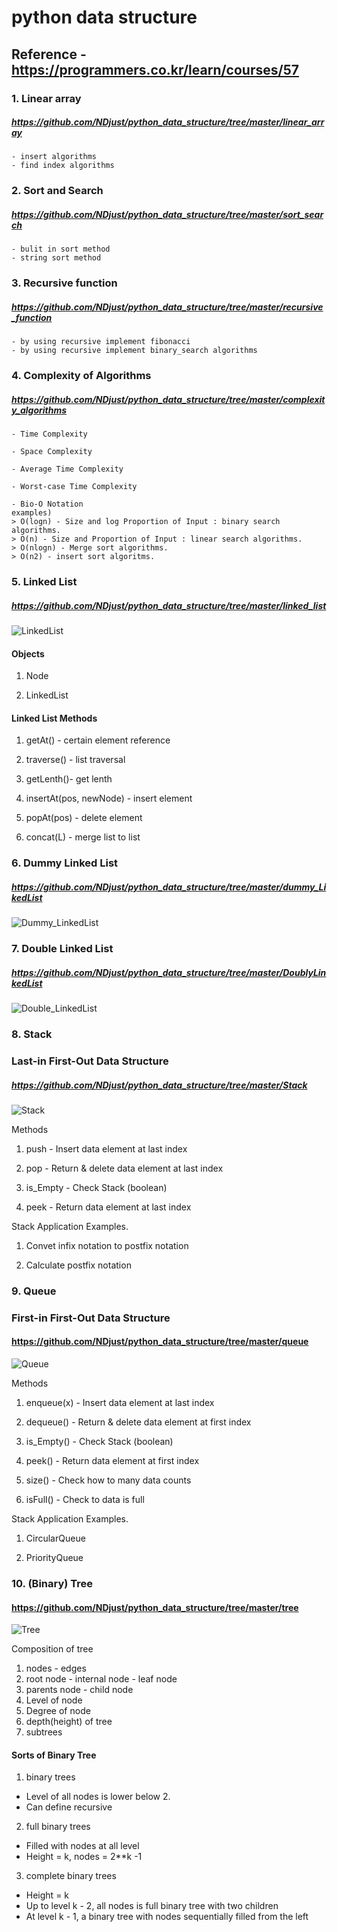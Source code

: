 # python data structure

## Reference - https://programmers.co.kr/learn/courses/57

### 1. Linear array

##### https://github.com/NDjust/python_data_structure/tree/master/linear_array

    - insert algorithms 
    - find index algorithms

### 2. Sort and Search

##### https://github.com/NDjust/python_data_structure/tree/master/sort_search

    - bulit in sort method
    - string sort method
### 3. Recursive function

##### https://github.com/NDjust/python_data_structure/tree/master/recursive_function


    - by using recursive implement fibonacci
    - by using recursive implement binary_search algorithms

### 4. Complexity of Algorithms

##### https://github.com/NDjust/python_data_structure/tree/master/complexity_algorithms

    - Time Complexity

    - Space Complexity

    - Average Time Complexity

    - Worst-case Time Complexity

    - Bio-O Notation
    examples)
    > O(logn) - Size and log Proportion of Input : binary search algorithms.
    > O(n) - Size and Proportion of Input : linear search algorithms.
    > O(nlogn) - Merge sort algorithms.
    > O(n2) - insert sort algoritms.

### 5. Linked List

##### https://github.com/NDjust/python_data_structure/tree/master/linked_list

![LinkedList](./image/LinkedList.png)

#### Objects

1. Node

2. LinkedList

#### Linked List Methods

1. getAt() - certain element reference 

2. traverse() - list traversal

3. getLenth()- get lenth

4. insertAt(pos, newNode) - insert element

5. popAt(pos) - delete element

6. concat(L) - merge list to list


### 6. Dummy Linked List

##### https://github.com/NDjust/python_data_structure/tree/master/dummy_LikedList

![Dummy_LinkedList](./image/dummy_likedlist.png)

### 7. Double Linked List

##### https://github.com/NDjust/python_data_structure/tree/master/DoublyLinkedList

![Double_LinkedList](./image/Double_LinkedList.png)


### 8. Stack
### Last-in First-Out Data Structure
##### https://github.com/NDjust/python_data_structure/tree/master/Stack

![Stack](./image/Stack.png)

Methods

1. push - Insert data element at last index

2. pop - Return & delete data element at last index

3. is_Empty - Check Stack (boolean)

4. peek - Return data element at last index

Stack Application Examples.

1. Convet infix notation to postfix notation

2. Calculate postfix notation

### 9. Queue
### First-in First-Out Data Structure
#### https://github.com/NDjust/python_data_structure/tree/master/queue

![Queue](./image/Queue.png)

Methods

1. enqueue(x) - Insert data element at last index

2. dequeue() - Return & delete data element at first index

3. is_Empty() - Check Stack (boolean)

4. peek() - Return data element at first index

5. size() - Check how to many data counts 

6. isFull() - Check to data is full

Stack Application Examples.

1. CircularQueue

2. PriorityQueue

### 10. (Binary) Tree

#### https://github.com/NDjust/python_data_structure/tree/master/tree

![Tree](./image/Tree.png)

Composition of tree

1. nodes - edges
2. root node - internal node - leaf node
3. parents node - child node
4. Level of node
5. Degree of node
6. depth(height) of tree 
7. subtrees

#### Sorts of Binary Tree 
1. binary trees
- Level of all nodes is lower below 2.
- Can define recursive 

2. full binary trees
- Filled with nodes at all level
- Height = k, nodes = 2**k -1 
3. complete binary trees
- Height = k
- Up to level k - 2, all nodes is full binary tree with two children
- At level k - 1, a binary tree with nodes sequentially filled from the left